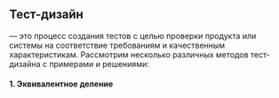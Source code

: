 ## Тест-дизайн 
— это процесс создания тестов с целью проверки продукта или системы на соответствие требованиям и качественным характеристикам. Рассмотрим несколько различных методов тест-дизайна с примерами и решениями:
#### 1. Эквивалентное деление
